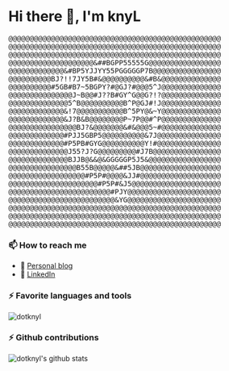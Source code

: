 # Hi there 👋, I'm knyL

<pre>
@@@@@@@@@@@@@@@@@@@@@@@@@@@@@@@@@@@@@@@@@@@@@@@@@@
@@@@@@@@@@@@@@@@@@@@@@@@@@@@@@@@@@@@@@@@@@@@@@@@@@
@@@@@@@@@@@@@@@@@@@@@@@@@@@@@@@@@@@@@@@@@@@@@@@@@@
@@@@@@@@@@@@@@@@@@@@&##BGPP55555G@@@@@@@@@@@@@@@@@
@@@@@@@@@@@@@&#BP5YJJYY55PGGGGGP7B@@@@@@@@@@@@@@@@
@@@@@@@@@@BJ?!!7JY5B#&@@@@@@@@@@&#B&@@@@@@@@@@@@@@
@@@@@@@@@@#5GB#B7~5BGPY?#@GJ?#@@@5^J@@@@@@@@@@@@@@
@@@@@@@@@@@@@@@J~B@@#J??B#GY^G@@G?!?@@@@@@@@@@@@@@
@@@@@@@@@@@@@@5^B@@@@@@@@@@B^P@GJ#!J@@@@@@@@@@@@@@
@@@@@@@@@@@@@&!7@@@@@@@@@@@B^5PY@&~Y@@@@@@@@@@@@@@
@@@@@@@@@@@@@&J?B&B@@@@@@@@P~7P@@#^P@@@@@@@@@@@@@@
@@@@@@@@@@@@@@@@BJ?&@@@@@@@&#&@@@5~#@@@@@@@@@@@@@@
@@@@@@@@@@@@@#PJJ5GBP5@@@@@@@@@@&7J@@@@@@@@@@@@@@@
@@@@@@@@@@@@@#P5PB#GYG@@@@@@@@@@Y!#@@@@@@@@@@@@@@@
@@@@@@@@@@@@@@J55?J?G@@@@@@@@@#J7B@@@@@@@@@@@@@@@@
@@@@@@@@@@@@@@BJJB@&&@&GGGGGP5J5&@@@@@@@@@@@@@@@@@
@@@@@@@@@@@@@@@@B55B@@@@@&##5JB@@@@@@@@@@@@@@@@@@@
@@@@@@@@@@@@@@@@@@#P5P#@@@@&JJ#@@@@@@@@@@@@@@@@@@@
@@@@@@@@@@@@@@@@@@@@@#P5P#&J5@@@@@@@@@@@@@@@@@@@@@
@@@@@@@@@@@@@@@@@@@@@@@@#PJY@@@@@@@@@@@@@@@@@@@@@@
@@@@@@@@@@@@@@@@@@@@@@@@@&YG@@@@@@@@@@@@@@@@@@@@@@
@@@@@@@@@@@@@@@@@@@@@@@@@@@@@@@@@@@@@@@@@@@@@@@@@@
@@@@@@@@@@@@@@@@@@@@@@@@@@@@@@@@@@@@@@@@@@@@@@@@@@
@@@@@@@@@@@@@@@@@@@@@@@@@@@@@@@@@@@@@@@@@@@@@@@@@@                                                                                          
</pre>

### 📫 How to reach me

- 💬 [Personal blog](https://knyl.me)
- 🔗 [LinkedIn](https://www.linkedin.com/in/dotknyl/)

### ⚡ Favorite languages and tools

![dotknyl](https://github-readme-stats.vercel.app/api/top-langs/?username=dotknyl&hide=css,html,powershell,elm,php,javascript&show_icons=true&count_private=true&theme=algolia&layout=compact")

### ⚡ Github contributions

![dotknyl's github stats](https://github-readme-stats.vercel.app/api?username=dotknyl&show_icons=true)
